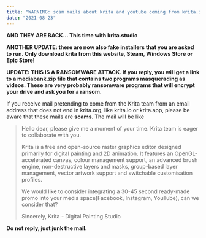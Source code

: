 ```yaml
---
title: "WARNING: scam mails about krita and youtube coming from krita.io"
date: "2021-08-23"
---
```


**AND THEY ARE BACK... This time with krita.studio**

**ANOTHER UPDATE: there are now also fake installers that you are asked to run. Only download krita from this website, Steam, Windows Store or Epic Store!**

**UPDATE: THIS IS A RANSOMWARE ATTACK. If you reply, you will get a link to a mediabank.zip file that contains two programs masquerading as videos. These are very probably ransomware programs that will encrypt your drive and ask you for a ransom.**

If you receive mail pretending to come from the Krita team from an email address that does not end in krita.org, like krita.io or krita.app, please be aware that these mails are **scams**. The mail will be like

> Hello dear, please give me a moment of your time. Krita team is eager to collaborate with you.
> 
> Krita is a free and open-source raster graphics editor designed primarily for digital painting and 2D animation. It features an OpenGL-accelerated canvas, colour management support, an advanced brush engine, non-destructive layers and masks, group-based layer management, vector artwork support and switchable customisation profiles.
> 
> We would like to consider integrating a 30-45 second ready-made promo into your media space(Facebook, Instagram, YouTube), can we consider that?
> 
> Sincerely, Krita - Digital Painting Studio

**Do not reply, just junk the mail.**
